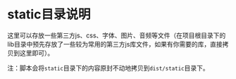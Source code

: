 # static目录说明

这里可以存放一些第三方js、css、字体、图片、音频等文件（在项目根目录下的lib目录中预先存放了一些较为常用的第三方js库文件，如果有你需要的库，直接拷贝到这里即可）。

注：脚本会将`static`目录下的内容原封不动地拷贝到`dist/static`目录下。
